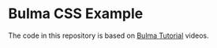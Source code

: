 # Bulma CSS Example

The code in this repository is based on
[Bulma Tutorial](https://youtu.be/feGMqVSRnmI)
videos.
